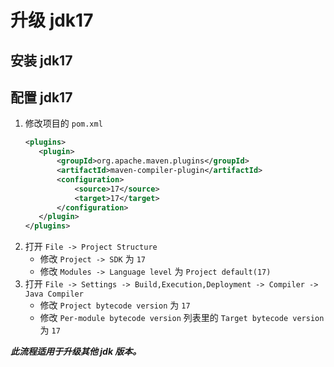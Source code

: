 # 升级 jdk17

## 安装 jdk17

## 配置 jdk17

1. 修改项目的 ```pom.xml```
   ```xml
   <plugins>
      <plugin>
          <groupId>org.apache.maven.plugins</groupId>
          <artifactId>maven-compiler-plugin</artifactId>
          <configuration>
              <source>17</source>
              <target>17</target>
          </configuration>
      </plugin>
   </plugins>
   ```
2. 打开 ```File -> Project Structure```
   - 修改 ```Project -> SDK``` 为 ```17```
   - 修改 ```Modules -> Language level``` 为 ```Project default(17)```
3. 打开 ```File -> Settings -> Build,Execution,Deployment -> Compiler -> Java Compiler```
   - 修改 ```Project bytecode version``` 为 ```17```
   - 修改 ```Per-module bytecode version``` 列表里的 ```Target bytecode version``` 为 ```17```

***此流程适用于升级其他 jdk 版本。***
